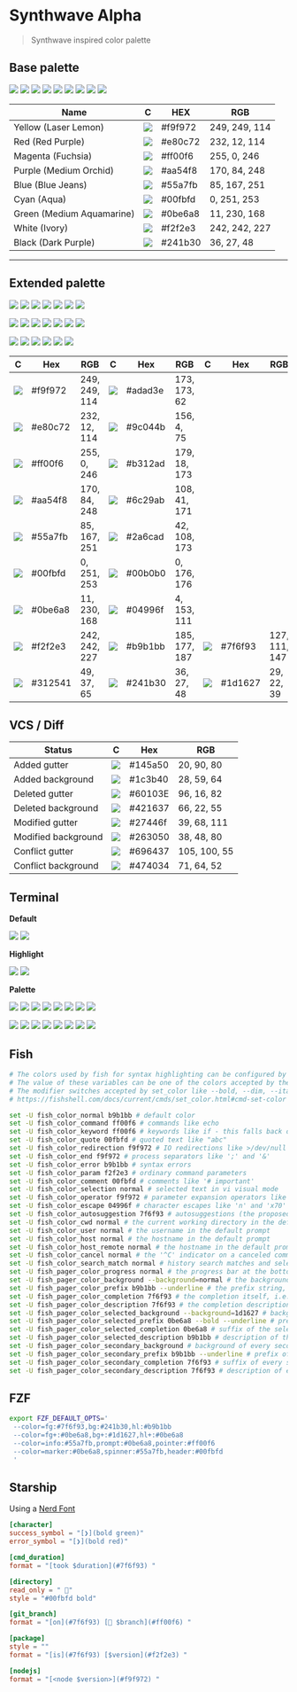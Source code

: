 # Synthwave Alpha
> Synthwave inspired color palette

## Base palette
![](https://via.placeholder.com/64/f9f972/?text=+)
![](https://via.placeholder.com/64/e80c72/?text=+)
![](https://via.placeholder.com/64/ff00f6/?text=+)
![](https://via.placeholder.com/64/aa54f8/?text=+)
![](https://via.placeholder.com/64/55a7fb/?text=+)
![](https://via.placeholder.com/64/00fbfd/?text=+)
![](https://via.placeholder.com/64/0be6a8/?text=+)
![](https://via.placeholder.com/64/f2f2e3/?text=+)
![](https://via.placeholder.com/64/241b30/?text=+)

Name | C | HEX | RGB
--- | --- | --- | ---
Yellow (Laser Lemon) | ![](https://via.placeholder.com/24/f9f972/?text=+) | #f9f972 | 249, 249, 114
Red (Red Purple) | ![](https://via.placeholder.com/24/e80c72/?text=+) | #e80c72 | 232, 12, 114
Magenta (Fuchsia) | ![](https://via.placeholder.com/24/ff00f6/?text=+) | #ff00f6 | 255, 0, 246
Purple (Medium Orchid) | ![](https://via.placeholder.com/24/aa54f8/?text=+) | #aa54f8 | 170, 84, 248
Blue (Blue Jeans) | ![](https://via.placeholder.com/24/55a7fb/?text=+) | #55a7fb | 85, 167, 251
Cyan (Aqua) | ![](https://via.placeholder.com/24/00fbfd/?text=+) | #00fbfd | 0, 251, 253
Green (Medium Aquamarine) | ![](https://via.placeholder.com/24/0be6a8/?text=+) | #0be6a8 | 11, 230, 168
White (Ivory) | ![](https://via.placeholder.com/24/f2f2e3/?text=+) | #f2f2e3 | 242, 242, 227
Black (Dark Purple) | ![](https://via.placeholder.com/24/241b30/?text=+) | #241b30 | 36, 27, 48

---

## Extended palette

![](https://via.placeholder.com/64/adad3e/?text=+)
![](https://via.placeholder.com/64/9c044b/?text=+)
![](https://via.placeholder.com/64/b312ad/?text=+)
![](https://via.placeholder.com/64/6c29ab/?text=+)
![](https://via.placeholder.com/64/2a6cad/?text=+)
![](https://via.placeholder.com/64/00b0b0/?text=+)
![](https://via.placeholder.com/64/04996f/?text=+)

![](https://via.placeholder.com/64/f9f972/?text=+)
![](https://via.placeholder.com/64/e80c72/?text=+)
![](https://via.placeholder.com/64/ff00f6/?text=+)
![](https://via.placeholder.com/64/aa54f8/?text=+)
![](https://via.placeholder.com/64/55a7fb/?text=+)
![](https://via.placeholder.com/64/00fbfd/?text=+)
![](https://via.placeholder.com/64/0be6a8/?text=+)

![](https://via.placeholder.com/64/f2f2e3/?text=+)
![](https://via.placeholder.com/64/b9b1bb/?text=+)
![](https://via.placeholder.com/64/7f6f93/?text=+)
![](https://via.placeholder.com/64/312541/?text=+)
![](https://via.placeholder.com/64/241b30/?text=+)
![](https://via.placeholder.com/64/1d1627/?text=+)

C | Hex | RGB | C | Hex | RGB | C | Hex | RGB
--- | --- | --- | --- | --- | --- | --- | --- | ---
![](https://via.placeholder.com/24/f9f972/?text=+) | #f9f972 | 249, 249, 114 | ![](https://via.placeholder.com/24/adad3e/?text=+) | #adad3e | 173, 173, 62
![](https://via.placeholder.com/24/e80c72/?text=+) | #e80c72 | 232, 12, 114 | ![](https://via.placeholder.com/24/9c044b/?text=+) | #9c044b | 156, 4, 75
![](https://via.placeholder.com/24/ff00f6/?text=+) | #ff00f6 | 255, 0, 246 | ![](https://via.placeholder.com/24/b312ad/?text=+) | #b312ad | 179, 18, 173
![](https://via.placeholder.com/24/aa54f8/?text=+) | #aa54f8 | 170, 84, 248 | ![](https://via.placeholder.com/24/6c29ab/?text=+) | #6c29ab | 108, 41, 171
![](https://via.placeholder.com/24/55a7fb/?text=+) | #55a7fb | 85, 167, 251 | ![](https://via.placeholder.com/24/2a6cad/?text=+) | #2a6cad | 42, 108, 173
![](https://via.placeholder.com/24/00fbfd/?text=+) | #00fbfd | 0, 251, 253 | ![](https://via.placeholder.com/24/00b0b0/?text=+) | #00b0b0 | 0, 176, 176
![](https://via.placeholder.com/24/0be6a8/?text=+) | #0be6a8 | 11, 230, 168 | ![](https://via.placeholder.com/24/04996f/?text=+) | #04996f | 4, 153, 111
![](https://via.placeholder.com/24/f2f2e3/?text=+) | #f2f2e3 | 242, 242, 227 | ![](https://via.placeholder.com/24/b9b1bb/?text=+) | #b9b1bb | 185, 177, 187 | ![](https://via.placeholder.com/24/7f6f93/?text=+) | #7f6f93 | 127, 111, 147
![](https://via.placeholder.com/24/312541/?text=+) | #312541 | 49, 37, 65 | ![](https://via.placeholder.com/24/241b30/?text=+) | #241b30 | 36, 27, 48 | ![](https://via.placeholder.com/24/1d1627/?text=+)  | #1d1627 | 29, 22, 39

## VCS / Diff

Status | C | Hex | RGB
--- | --- | --- | ---
Added gutter  | ![](https://via.placeholder.com/24/145a50/?text=+) | #145a50 | 20, 90, 80
Added background | ![](https://via.placeholder.com/24/1c3b40/?text=+) | #1c3b40 | 28, 59, 64
Deleted gutter  | ![](https://via.placeholder.com/24/60103E/?text=+) | #60103E | 96, 16, 82
Deleted background | ![](https://via.placeholder.com/24/421637/?text=+) | #421637 | 66, 22, 55
Modified gutter  | ![](https://via.placeholder.com/24/27446f/?text=+) | #27446f | 39, 68, 111
Modified background | ![](https://via.placeholder.com/24/263050/?text=+) | #263050 | 38, 48, 80
Conflict gutter  | ![](https://via.placeholder.com/24/696437/?text=+) | #696437 | 105, 100, 55
Conflict background | ![](https://via.placeholder.com/24/474034/?text=+) | #474034 | 71, 64, 52

## Terminal

**Default**

![](https://via.placeholder.com/64/f2f2e3/?text=+)
![](https://via.placeholder.com/64/241b30/?text=+)

**Highlight**

![](https://via.placeholder.com/64/241b30/?text=+)
![](https://via.placeholder.com/64/0be6a8/?text=+)

**Palette**

![](https://via.placeholder.com/64/1d1627/?text=+)
![](https://via.placeholder.com/64/9c044b/?text=+)
![](https://via.placeholder.com/64/04996f/?text=+)
![](https://via.placeholder.com/64/adad3e/?text=+)
![](https://via.placeholder.com/64/2a6cad/?text=+)
![](https://via.placeholder.com/64/b312ad/?text=+)
![](https://via.placeholder.com/64/00b0b0/?text=+)
![](https://via.placeholder.com/64/b9b1bb/?text=+)

![](https://via.placeholder.com/64/7f6f93/?text=+)
![](https://via.placeholder.com/64/e80c72/?text=+)
![](https://via.placeholder.com/64/0be6a8/?text=+)
![](https://via.placeholder.com/64/f9f972/?text=+)
![](https://via.placeholder.com/64/55a7fb/?text=+)
![](https://via.placeholder.com/64/ff00f6/?text=+)
![](https://via.placeholder.com/64/00fbfd/?text=+)
![](https://via.placeholder.com/64/f2f2e3/?text=+)


## Fish
```sh
# The colors used by fish for syntax highlighting can be configured by changing the values of a various variables.
# The value of these variables can be one of the colors accepted by the set_color command.
# The modifier switches accepted by set_color like --bold, --dim, --italics, --reverse and --underline are also accepted.
# https://fishshell.com/docs/current/cmds/set_color.html#cmd-set-color

set -U fish_color_normal b9b1bb # default color
set -U fish_color_command ff00f6 # commands like echo
set -U fish_color_keyword ff00f6 # keywords like if - this falls back on the command color if unset
set -U fish_color_quote 00fbfd # quoted text like "abc"
set -U fish_color_redirection f9f972 # IO redirections like >/dev/null
set -U fish_color_end f9f972 # process separators like ';' and '&'
set -U fish_color_error b9b1bb # syntax errors
set -U fish_color_param f2f2e3 # ordinary command parameters
set -U fish_color_comment 00fbfd # comments like '# important'
set -U fish_color_selection normal # selected text in vi visual mode
set -U fish_color_operator f9f972 # parameter expansion operators like '*' and '~'
set -U fish_color_escape 04996f # character escapes like 'n' and 'x70'
set -U fish_color_autosuggestion 7f6f93 # autosuggestions (the proposed rest of a command)
set -U fish_color_cwd normal # the current working directory in the default prompt
set -U fish_color_user normal # the username in the default prompt
set -U fish_color_host normal # the hostname in the default prompt
set -U fish_color_host_remote normal # the hostname in the default prompt for remote sessions (like ssh)
set -U fish_color_cancel normal # the '^C' indicator on a canceled command
set -U fish_color_search_match normal # history search matches and selected pager items (background only)
set -U fish_pager_color_progress normal # the progress bar at the bottom left corner
set -U fish_pager_color_background --background=normal # the background color of a line
set -U fish_pager_color_prefix b9b1bb --underline # the prefix string, i.e. the string that is to be completed
set -U fish_pager_color_completion 7f6f93 # the completion itself, i.e. the proposed rest of the string
set -U fish_pager_color_description 7f6f93 # the completion description
set -U fish_pager_color_selected_background --background=1d1627 # background of the selected completion
set -U fish_pager_color_selected_prefix 0be6a8 --bold --underline # prefix of the selected completion
set -U fish_pager_color_selected_completion 0be6a8 # suffix of the selected completion
set -U fish_pager_color_selected_description b9b1bb # description of the selected completion
set -U fish_pager_color_secondary_background # background of every second unselected completion
set -U fish_pager_color_secondary_prefix b9b1bb --underline # prefix of every second unselected completion
set -U fish_pager_color_secondary_completion 7f6f93 # suffix of every second unselected completion
set -U fish_pager_color_secondary_description 7f6f93 # description of every second unselected completion
```

## FZF
```sh
export FZF_DEFAULT_OPTS='
 --color=fg:#7f6f93,bg:#241b30,hl:#b9b1bb
 --color=fg+:#0be6a8,bg+:#1d1627,hl+:#0be6a8
 --color=info:#55a7fb,prompt:#0be6a8,pointer:#ff00f6
 --color=marker:#0be6a8,spinner:#55a7fb,header:#00fbfd
 '
```


## Starship
Using a [Nerd Font](https://www.nerdfonts.com/)

```toml
[character]
success_symbol = "[❯](bold green)"
error_symbol = "[❯](bold red)"

[cmd_duration]
format = "[took $duration](#7f6f93) "

[directory]
read_only = " "
style = "#00fbfd bold"

[git_branch]
format = "[on](#7f6f93) [ $branch](#ff00f6) "

[package]
style = ""
format = "[is](#7f6f93) [$version](#f2f2e3) "

[nodejs]
format = "[<node $version>](#f9f972) "
```
